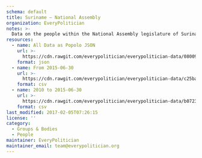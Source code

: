 ```yaml
---
schema: default
title: Suriname — National Assembly
organization: EveryPolitician
notes: >-
  Data on the people within the National Assembly legislature of Suriname.
resources:
  - name: All Data as Popolo JSON
    url: >-
      https://cdn.rawgit.com/everypolitician/everypolitician-data/08009c8f3f4f09b869e8636760044f8e7e0f07e7/data/Suriname/Assembly/ep-popolo-v1.0.json
    format: json
  - name: From 2015-06-30
    url: >-
      https://cdn.rawgit.com/everypolitician/everypolitician-data/c25ba80e739590ada06b067b8b13fb6f2d0ea89d/data/Suriname/Assembly/term-2015.csv
    format: csv
  - name: 2010 to 2015-06-30
    url: >-
      https://cdn.rawgit.com/everypolitician/everypolitician-data/b07233fdfd0215d4ef2de156ba8b4c1455a8ba31/data/Suriname/Assembly/term-2010.csv
    format: csv
last_modified: 2017-02-05T07:26:15
license: ''
category:
  - Groups & Bodies
  - People
maintainer: EveryPolitician
maintainer_email: team@everypolitician.org
---
```

